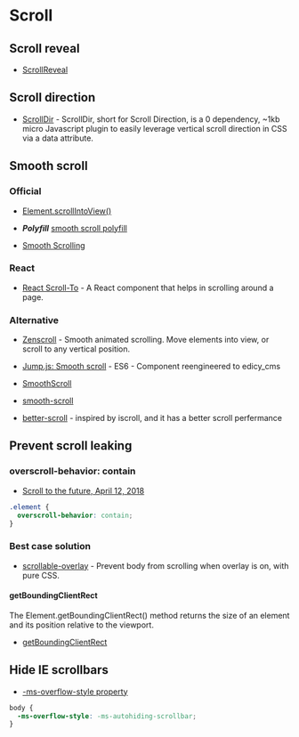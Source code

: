 # Scroll

## Scroll reveal

- [ScrollReveal](https://github.com/jlmakes/scrollreveal)

## Scroll direction

- [ScrollDir](https://github.com/dollarshaveclub/scrolldir) - ScrollDir, short for Scroll Direction, is a 0 dependency, ~1kb micro Javascript plugin to easily leverage vertical scroll direction in CSS via a data attribute.

## Smooth scroll

### Official

- [Element.scrollIntoView()](https://developer.mozilla.org/en/docs/Web/API/Element/scrollIntoView)
- **_Polyfill_** [smooth scroll polyfill](https://github.com/iamdustan/smoothscroll)

- [Smooth Scrolling](https://css-tricks.com/snippets/jquery/smooth-scrolling/)

### React

- [React Scroll-To](https://github.com/ganderzz/react-scroll-to) - A React component that helps in scrolling around a page.

### Alternative

- [Zenscroll](https://github.com/zengabor/zenscroll) - Smooth animated scrolling. Move elements into view, or scroll to any vertical position.

- [Jump.js: Smooth scroll](https://github.com/callmecavs/jump.js) - ES6 - Component reengineered to edicy_cms

- [SmoothScroll](https://github.com/alicelieutier/smoothScroll)

- [smooth-scroll](https://github.com/cferdinandi/smooth-scroll)

- [better-scroll](https://github.com/ustbhuangyi/better-scroll) - inspired by iscroll, and it has a better scroll perfermance

## Prevent scroll leaking

### overscroll-behavior: contain

- [Scroll to the future, April 12, 2018](https://evilmartians.com/chronicles/scroll-to-the-future-modern-javascript-css-scrolling-implementations)

```css
.element {
  overscroll-behavior: contain;
}
```

### Best case solution

- [scrollable-overlay](https://github.com/Luxiyalu/scrollable-overlay) - Prevent body from scrolling when overlay is on, with pure CSS.

#### getBoundingClientRect

The Element.getBoundingClientRect() method returns the size of an element and its position relative to the viewport.

- [getBoundingClientRect](https://developer.mozilla.org/en-US/docs/Web/API/Element/getBoundingClientRect)

## Hide IE scrollbars

- [-ms-overflow-style property](<https://msdn.microsoft.com/en-us/library/hh771902(v=vs.85).aspx>)

```css
body {
  -ms-overflow-style: -ms-autohiding-scrollbar;
}
```
